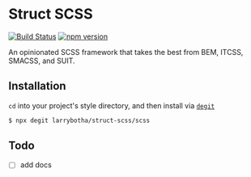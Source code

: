 # Struct SCSS

[![Build Status](https://travis-ci.org/larrybotha/struct-scss.svg?branch=master)](https://travis-ci.org/larrybotha/struct-scss)
[![npm version](https://badge.fury.io/js/struct-scss.svg)](https://badge.fury.io/js/struct-scss)

An opinionated SCSS framework that takes the best from BEM, ITCSS, SMACSS, and SUIT.

## Installation

`cd` into your project's style directory, and then install via [`degit`](https://github.com/Rich-Harris/degit)

```bash
$ npx degit larrybotha/struct-scss/scss
```

## Todo

- [ ] add docs
